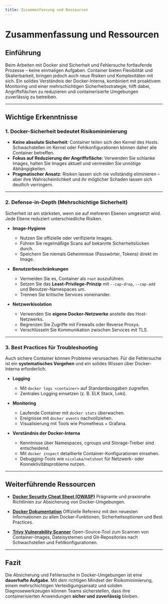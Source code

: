 ```yaml
---
title: Zusammenfassung und Ressourcen
---
```

# Zusammenfassung und Ressourcen

## Einführung

Beim Arbeiten mit Docker sind Sicherheit und Fehlersuche fortlaufende Prozesse – keine einmaligen Aufgaben. Container bieten Flexibilität und Skalierbarkeit, bringen jedoch auch neue Risiken und Komplexitäten mit sich. Ein solides Verständnis der Docker-Interna, kombiniert mit proaktivem Monitoring und einer mehrschichtigen Sicherheitsstrategie, hilft dabei, Angriffsflächen zu reduzieren und containerisierte Umgebungen zuverlässig zu betreiben.

---

## Wichtige Erkenntnisse

### 1. Docker-Sicherheit bedeutet Risikominimierung

* **Keine absolute Sicherheit**: Container teilen sich den Kernel des Hosts. Schwachstellen im Kernel oder Fehlkonfigurationen können daher alle Container betreffen.
* **Fokus auf Reduzierung der Angriffsfläche**: Verwenden Sie schlanke Images, halten Sie Images aktuell und vermeiden Sie unnötige Abhängigkeiten.
* **Pragmatischer Ansatz**: Risiken lassen sich nie vollständig eliminieren – aber ihre Wahrscheinlichkeit und ihr möglicher Schaden lassen sich deutlich verringern.

---

### 2. Defense-in-Depth (Mehrschichtige Sicherheit)

Sicherheit ist am stärksten, wenn sie auf mehreren Ebenen umgesetzt wird. Jede Ebene reduziert unterschiedliche Risiken.

* **Image-Hygiene**

  * Nutzen Sie offizielle oder verifizierte Images.
  * Führen Sie regelmäßige Scans auf bekannte Sicherheitslücken durch.
  * Speichern Sie niemals Geheimnisse (Passwörter, Tokens) direkt im Image.

* **Benutzerbeschränkungen**

  * Vermeiden Sie es, Container als `root` auszuführen.
  * Setzen Sie das **Least-Privilege-Prinzip** mit `--cap-drop`, `--cap-add` und Benutzer-Namespaces um.
  * Trennen Sie kritische Services voneinander.

* **Netzwerkisolation**

  * Verwenden Sie **eigene Docker-Netzwerke** anstelle des Host-Netzwerks.
  * Begrenzen Sie Zugriffe mit Firewalls oder Reverse Proxys.
  * Verschlüsseln Sie Kommunikation zwischen Services mit TLS.

---

### 3. Best Practices für Troubleshooting

Auch sichere Container können Probleme verursachen. Für die Fehlersuche ist ein **systematisches Vorgehen** und ein solides Wissen über Docker-Interna erforderlich.

* **Logging**

  * Mit `docker logs <container>` auf Standardausgaben zugreifen.
  * Zentrales Logging einsetzen (z. B. ELK Stack, Loki).

* **Monitoring**

  * Laufende Container mit `docker stats` überwachen.
  * Ereignisse mit `docker events` nachvollziehen.
  * Visualisierung mit Tools wie Prometheus + Grafana.

* **Verständnis der Docker-Interna**

  * Kenntnisse über Namespaces, cgroups und Storage-Treiber sind entscheidend.
  * Mit `docker inspect` detaillierte Container-Konfigurationen einsehen.
  * Debugging-Tools wie `nicolaka/netshoot` für Netzwerk- oder Konnektivitätsprobleme nutzen.

---

## Weiterführende Ressourcen

* **[Docker Security Cheat Sheet (OWASP)](https://cheatsheetseries.owasp.org/cheatsheets/Docker_Security_Cheat_Sheet.html)**
  Prägnante und praxisnahe Richtlinien zur Absicherung von Docker-Umgebungen.

* **[Docker Dokumentation](https://docs.docker.com/)**
  Offizielle Referenz mit den neuesten Informationen zu allen Docker-Funktionen, Sicherheitsoptionen und Best Practices.

* **[Trivy Vulnerability Scanner](https://github.com/aquasecurity/trivy)**
  Open-Source-Tool zum Scannen von Container-Images, Dateisystemen und Git-Repositories nach Schwachstellen und Fehlkonfigurationen.

---

## Fazit

Die Absicherung und Fehlersuche in Docker-Umgebungen ist eine **dauerhafte Aufgabe**. Mit dem richtigen Mindset der Risikominimierung, einem mehrschichtigen Verteidigungsansatz und soliden Diagnosewerkzeugen können Teams sicherstellen, dass ihre containerisierten Anwendungen **sicher und zuverlässig** bleiben.
